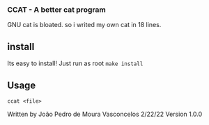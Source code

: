 ### CCAT - A better cat program
GNU cat is bloated. so i writed my own cat in 18 lines.

## install
Its easy to install! Just run as root `make install`

## Usage
`ccat <file>`

Written by João Pedro de Moura Vasconcelos
2/22/22
Version 1.0.0
